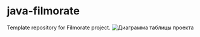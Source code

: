# java-filmorate
Template repository for Filmorate project.
![Диаграмма таблицы проекта](https://github.com/Vkurse/-java-filmorate/blob/main/database.png)

